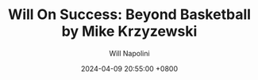 ---
title: "Will On Success: Beyond Basketball by Mike Krzyzewski"
author: Will Napolini
date: 2024-04-09 20:55:00 +0800
categories: [Mindset, Book-summaries]
tags:
  [
    beyond-basketball,
    mike-krzyzewski,
    coaching,
    leadership,
    sports,
    basketball,
    success,
    teamwork,
    motivation,
    personal-development,
    college-basketball,
    nba,
    mindset,
    winning,
    culture,
    sports-leadership,
    coaching-strategies,
    basketball-coaching,
    team-dynamics,
    life-lessons,
    sports-management,
    winning-mindset,
    college-sports,
    inspirational-leadership
  ]
image: https://pbs.twimg.com/media/GO1fFf7WoAAZKPD?format=jpg&name=large
alt: "Will On Success: Beyond Basketball by Mike Krzyzewski"
fallback:
  - 
  # Replace with the URL of your backup image
  -
  # Replace with the URL of your backup image
---